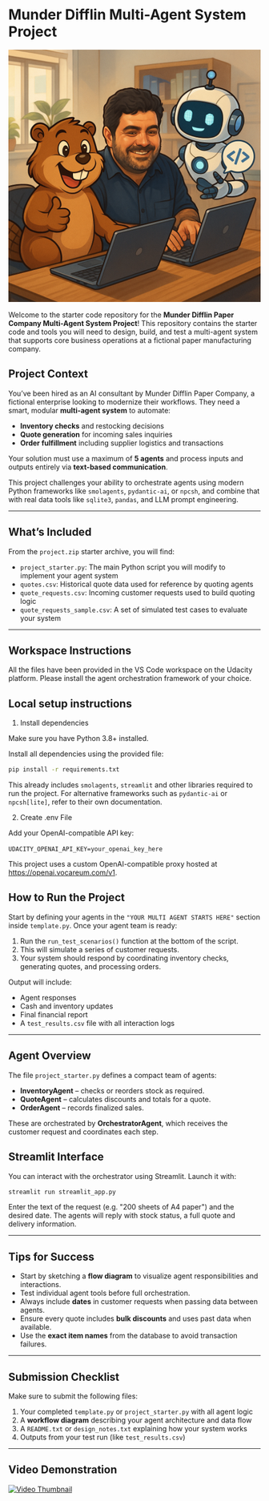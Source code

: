 # Munder Difflin Multi-Agent System Project

![Logo](logo.png)

Welcome to the starter code repository for the **Munder Difflin Paper Company Multi-Agent System Project**! This repository contains the starter code and tools you will need to design, build, and test a multi-agent system that supports core business operations at a fictional paper manufacturing company.

## Project Context

You’ve been hired as an AI consultant by Munder Difflin Paper Company, a fictional enterprise looking to modernize their workflows. They need a smart, modular **multi-agent system** to automate:

- **Inventory checks** and restocking decisions
- **Quote generation** for incoming sales inquiries
- **Order fulfillment** including supplier logistics and transactions

Your solution must use a maximum of **5 agents** and process inputs and outputs entirely via **text-based communication**.

This project challenges your ability to orchestrate agents using modern Python frameworks like `smolagents`, `pydantic-ai`, or `npcsh`, and combine that with real data tools like `sqlite3`, `pandas`, and LLM prompt engineering.

---

## What’s Included

From the `project.zip` starter archive, you will find:

- `project_starter.py`: The main Python script you will modify to implement your agent system
- `quotes.csv`: Historical quote data used for reference by quoting agents
- `quote_requests.csv`: Incoming customer requests used to build quoting logic
- `quote_requests_sample.csv`: A set of simulated test cases to evaluate your system

---

## Workspace Instructions

All the files have been provided in the VS Code workspace on the Udacity platform. Please install the agent orchestration framework of your choice.

## Local setup instructions

1. Install dependencies

Make sure you have Python 3.8+ installed.

Install all dependencies using the provided file:

```bash
pip install -r requirements.txt
```

This already includes `smolagents`, `streamlit` and other libraries required to
run the project. For alternative frameworks such as `pydantic-ai` or
`npcsh[lite]`, refer to their own documentation.

2. Create .env File

Add your OpenAI-compatible API key:

`UDACITY_OPENAI_API_KEY=your_openai_key_here`

This project uses a custom OpenAI-compatible proxy hosted at https://openai.vocareum.com/v1.

## How to Run the Project

Start by defining your agents in the `"YOUR MULTI AGENT STARTS HERE"` section inside `template.py`. Once your agent team is ready:

1. Run the `run_test_scenarios()` function at the bottom of the script.
2. This will simulate a series of customer requests.
3. Your system should respond by coordinating inventory checks, generating quotes, and processing orders.

Output will include:

- Agent responses
- Cash and inventory updates
- Final financial report
- A `test_results.csv` file with all interaction logs

---
## Agent Overview

The file `project_starter.py` defines a compact team of agents:

- **InventoryAgent** – checks or reorders stock as required.
- **QuoteAgent** – calculates discounts and totals for a quote.
- **OrderAgent** – records finalized sales.

These are orchestrated by **OrchestratorAgent**, which receives the customer
request and coordinates each step.

## Streamlit Interface

You can interact with the orchestrator using Streamlit. Launch it with:

```bash
streamlit run streamlit_app.py
```

Enter the text of the request (e.g. "200 sheets of A4 paper") and the desired
date. The agents will reply with stock status, a full quote and delivery
information.

---

## Tips for Success

- Start by sketching a **flow diagram** to visualize agent responsibilities and interactions.
- Test individual agent tools before full orchestration.
- Always include **dates** in customer requests when passing data between agents.
- Ensure every quote includes **bulk discounts** and uses past data when available.
- Use the **exact item names** from the database to avoid transaction failures.

---

## Submission Checklist

Make sure to submit the following files:

1. Your completed `template.py` or `project_starter.py` with all agent logic
2. A **workflow diagram** describing your agent architecture and data flow
3. A `README.txt` or `design_notes.txt` explaining how your system works
4. Outputs from your test run (like `test_results.csv`)

---

## Video Demonstration

[![Video Thumbnail](https://img.youtube.com/vi/-TFLNQqNYwk/0.jpg)](https://www.youtube.com/watch?v=-TFLNQqNYwk)
